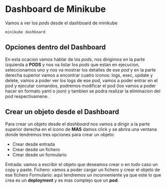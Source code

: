 # Dashboard de Minikube
Vamos a ver los _pods_ desde el dashboard de minikube
```
minikube dashboard
```

## Opciones dentro del Dashboard
En esta ocacion vamos hablar de los _pods_, nos dirigimos en la parte izquierda a **PODS** y nos va listar los _pods_ que estan en ejecucion, seleccionamos uno y nos va mostrar los detalles de ese _pod_ y en la parte derecha superior vamos a encontrar cuatro iconos: logs, exec, update y delete, vamos a poder ver los logs de ese pod, vamos a poder entrar en el pod y ejecutar comandos, podremos modificar el pod (los vamos a poder hacer en formato yaml o json) y tambien se podra realizar la eliminacion del pod respectivamene. 

## Crear un objeto desde el Dashboard
Para crear un objeto desde el _dashboard_ nos vamos a dirigir a la parte superior derecha en el icono de **MAS** damos click y se abrira una ventana donde tendremos tres opciones para crear un objeto:
- Crear desde entrada
- Crear desde un fichero
- Crear desde un formulario

Entrada: vamos a escribir el objeto que deseamos crear o en todo caso un copy y paste.
Fichero: vamos a poder cargar un fichero y crear el objeto de ese fichero
Formulario: aqui tendremos un inconveniente ya que este lo que crea es un **deployment** y es mas complejo que un **pod**.